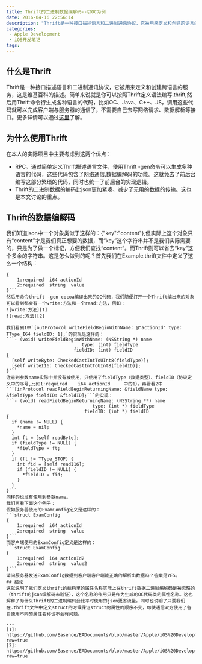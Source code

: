 ```yaml
---
title: Thrift的二进制数据编解码--以OC为例
date: 2016-04-16 22:56:14
description: "Thrift是一种接口描述语言和二进制通讯协议，它被用来定义和创建跨语言的服务，这是维基百科的描述。简单来说就是你可以按照Thrift定义语法编写.thrift,然后用Thrift命令行生成各种语言的代码..."
categories: 
 - Apple Development
 - iOS开发笔记
tags:
---
```


## 什么是Thrift
Thrift是一种接口描述语言和二进制通讯协议，它被用来定义和创建跨语言的服务，这是维基百科的描述。简单来说就是你可以按照Thrift定义语法编写.thrift,然后用Thrift命令行生成各种语言的代码，比如OC、Java、C++、JS，调用这些代码就可以完成客户端与服务器的通信了，不需要自己去写网络请求、数据解析等接口。更多详情可以通过[这里](https://zh.wikipedia.org/wiki/Thrift)了解。

## 为什么使用Thrift
在本人的实际项目中主要考虑到这两个优点：
* RPC。通过简单定义Thrift描述语言文件，使用Thrift -gen命令可以生成多种语言的代码，这些代码包含了网络通信,数据编解码的功能。这就免去了前后台编写这部分繁琐的代码，同时也统一了前后台的实现逻辑。
* Thrift的二进制数据的编码比json更加紧凑、减少了无用的数据的传输。这也是本文讨论的重点。

## Thrift的数据编解码
我们知道json中一个对象类似于这样的：{"key":"content"},但实际上这个对象只有“content”才是我们真正想要的数据，而“key”这个字符串并不是我们实际需要的，只是为了做一个标记，方便我们查找“content”。而Thrift则可以省去“key”这个多余的字符串。这是怎么做到的呢？首先我们在Example.thrift文件中定义了这么一个结构：
```struct ExamConfig
{
	1:required	i64	actionId	 
	2:required  string	value
}```
然后用命令thrift -gen cocoa编译出来的OC代码，我们随便打开一个Thrift编出来的对象可以看到都会有一个write:方法和一个read:方法，例如：
![write:方法][1]
![read:方法][2]

我们看到1中`[outProtocol writeFieldBeginWithName: @"actionId" type: TType_I64 fieldID: 1];`的实现是这样的：
```- (void) writeFieldBeginWithName: (NSString *) name
                            type: (int) fieldType
                         fieldID: (int) fieldID
{
  [self writeByte: CheckedCastIntToUInt8(fieldType)];
  [self writeI16: CheckedCastIntToUInt8(fieldID)];
}```
注意到参数name实际中并没有被使用，只使用了fieldType（数据类型）、fieldID（协议定义中的序号,比如1:required	i64	actionId	 中的1）。再看看2中```[inProtocol readFieldBeginReturningName: &fieldName type: &fieldType fieldID: &fieldID];```的实现：
```- (void) readFieldBeginReturningName: (NSString **) name
                                type: (int *) fieldType
                             fieldID: (int *) fieldID
{
  if (name != NULL) {
    *name = nil;
  }
  int ft = [self readByte];
  if (fieldType != NULL) {
    *fieldType = ft;
  }
  if (ft != TType_STOP) {
    int fid = [self readI16];
    if (fieldID != NULL) {
      *fieldID = fid;
    }
  }
}```
同样的也没有使用到参数name。
我们再看下面这个例子：
假如服务器使用的ExamConfig定义是这样的：
```struct ExamConfig
{
	1:required	i64	actionId	 
	2:required  string	value
}```
而客户端使用的ExamConfig定义是这样的：
```struct ExamConfig
{
	1:required	i64	actionId2	 
	2:required  string	value2
}```
请问服务器发送ExamConfig数据到客户端客户端能正确的解析出数据吗？答案是YES。
## 结论
这就说明了我们定义thrift的结构里的属性名称实际上在thrift数据二进制编解码是被忽略的（thrift的json编解码未验证），这个名称的作用只是作为生成的OC代码类的属性名称。这也解释了为什么Thrift的二进制编码会比平时使用的json更省流量。同时也说明了只要我们在.thrift文件中定义struct的时候保证struct的属性的顺序不变，即使通信双方使用了各自使用不同的属性名称也不会有问题。

---
[1]: https://github.com/Easence/EADocuments/blob/master/Apple/iOS%20Development/OC/images/Thrift_protocol/1.png?raw=true
[2]: https://github.com/Easence/EADocuments/blob/master/Apple/iOS%20Development/OC/images/Thrift_protocol/2.png?raw=true